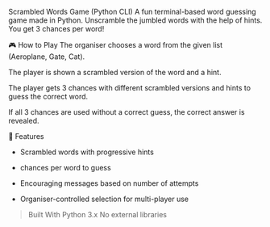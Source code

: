 Scrambled Words Game (Python CLI)
A fun terminal-based word guessing game made in Python.
Unscramble the jumbled words with the help of hints. You get 3 chances per word!

🎮 How to Play
The organiser chooses a word from the given list (Aeroplane, Gate, Cat).

The player is shown a scrambled version of the word and a hint.

The player gets 3 chances with different scrambled versions and hints to guess the correct word.

If all 3 chances are used without a correct guess, the correct answer is revealed.

🔧 Features
- Scrambled words with progressive hints

-  chances per word to guess

- Encouraging messages based on number of attempts

- Organiser-controlled selection for multi-player use

> Built With
Python 3.x
No external libraries
